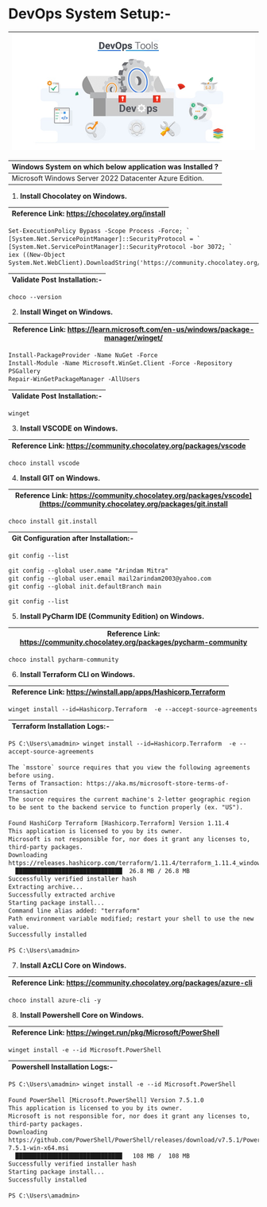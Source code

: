 # DevOps System Setup:-

| <img src="Images/1-Banner.jpg"> |
| --------- |

| Windows System on which below application was Installed ? |
| --------- |
| Microsoft Windows Server 2022 Datacenter Azure Edition. |

1. __Install Chocolatey on Windows.__

| Reference Link: https://chocolatey.org/install |
| --------- |

```
Set-ExecutionPolicy Bypass -Scope Process -Force; `
[System.Net.ServicePointManager]::SecurityProtocol = `
[System.Net.ServicePointManager]::SecurityProtocol -bor 3072; `
iex ((New-Object System.Net.WebClient).DownloadString('https://community.chocolatey.org/install.ps1'))
```

| Validate Post Installation:- |
| --------- |

```
choco --version
```

2. __Install Winget on Windows.__

| Reference Link: https://learn.microsoft.com/en-us/windows/package-manager/winget/ |
| --------- |

```
Install-PackageProvider -Name NuGet -Force
Install-Module -Name Microsoft.WinGet.Client -Force -Repository PSGallery
Repair-WinGetPackageManager -AllUsers
```

| Validate Post Installation:- |
| --------- |

```
winget
```

3. __Install VSCODE on Windows.__

| Reference Link: https://community.chocolatey.org/packages/vscode |
| --------- |

```
choco install vscode
```

4. __Install GIT on Windows.__

| Reference Link: https://community.chocolatey.org/packages/vscode](https://community.chocolatey.org/packages/git.install |
| --------- |

```
choco install git.install
```

| Git Configuration after Installation:- |
| --------- |

```
git config --list
```

```
git config --global user.name "Arindam Mitra"
git config --global user.email mail2arindam2003@yahoo.com
git config --global init.defaultBranch main
```

```
git config --list
```

5. __Install PyCharm IDE (Community Edition) on Windows.__

| Reference Link: https://community.chocolatey.org/packages/pycharm-community |
| --------- |

```
choco install pycharm-community
```

6. __Install Terraform CLI on Windows.__

| Reference Link: https://winstall.app/apps/Hashicorp.Terraform |
| --------- |

```
winget install --id=Hashicorp.Terraform  -e --accept-source-agreements
```

| Terraform Installation Logs:- |
| --------- |

```
PS C:\Users\amadmin> winget install --id=Hashicorp.Terraform  -e --accept-source-agreements

The `msstore` source requires that you view the following agreements before using.
Terms of Transaction: https://aka.ms/microsoft-store-terms-of-transaction
The source requires the current machine's 2-letter geographic region to be sent to the backend service to function properly (ex. "US").

Found HashiCorp Terraform [Hashicorp.Terraform] Version 1.11.4
This application is licensed to you by its owner.
Microsoft is not responsible for, nor does it grant any licenses to, third-party packages.
Downloading https://releases.hashicorp.com/terraform/1.11.4/terraform_1.11.4_windows_amd64.zip
  ██████████████████████████████  26.8 MB / 26.8 MB
Successfully verified installer hash
Extracting archive...
Successfully extracted archive
Starting package install...
Command line alias added: "terraform"
Path environment variable modified; restart your shell to use the new value.
Successfully installed

PS C:\Users\amadmin>
```

7. __Install AzCLI Core on Windows.__

| Reference Link: https://community.chocolatey.org/packages/azure-cli |
| --------- |

```
choco install azure-cli -y
```

8. __Install Powershell Core on Windows.__

| Reference Link: https://winget.run/pkg/Microsoft/PowerShell |
| --------- |

```
winget install -e --id Microsoft.PowerShell
```

| Powershell Installation Logs:- |
| --------- |

```
PS C:\Users\amadmin> winget install -e --id Microsoft.PowerShell

Found PowerShell [Microsoft.PowerShell] Version 7.5.1.0
This application is licensed to you by its owner.
Microsoft is not responsible for, nor does it grant any licenses to, third-party packages.
Downloading https://github.com/PowerShell/PowerShell/releases/download/v7.5.1/PowerShell-7.5.1-win-x64.msi
  ██████████████████████████████   108 MB /  108 MB
Successfully verified installer hash
Starting package install...
Successfully installed

PS C:\Users\amadmin>
```
